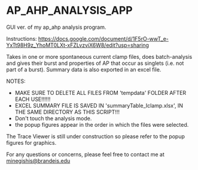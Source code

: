 # AP_AHP_ANALYSIS_APP
GUI ver. of my ap_ahp analysis program. 

Instructions: https://docs.google.com/document/d/1F5rO-wwT_e-YxTt98H9z_YhoMT0LXt-xFZLvzviX6W8/edit?usp=sharing

Takes in one or more spontaneous current clamp files, does
batch-analysis and gives their burst and properties of AP that occur as
singlets (i.e. not part of a burst). Summary data is also exported in an
excel file.

NOTES: 
- MAKE SURE TO DELETE ALL FILES FROM 'tempdata' FOLDER AFTER EACH USE!!!!!!
- EXCEL SUMMARY FILE IS SAVED IN 'summaryTable_Iclamp.xlsx', IN THE SAME DIRECTORY AS THIS SCRIPT!!! 
- Don't touch the analysis mode.
- the popup figures appear in the order in which the files were selected.


The Trace Viewer is still under construction so please refer to the popup figures for graphics.

For any questions or concerns, please feel free to contact me at minegishis@brandeis.edu
